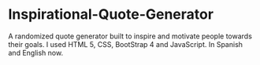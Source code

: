 # Inspirational-Quote-Generator
 
A randomized quote  generator built to inspire and motivate people towards their goals.  I used HTML 5, CSS, BootStrap 4 and JavaScript. In Spanish and English now.
